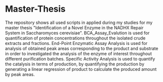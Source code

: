 # Master-Thesis

The repository shows all used scripts in applied during my studies for my master thesis "Identification of a Novel Enzyme in the NADHX Repair System in Saccharomyces cerevisiae".
BCA_Assay_Evalution is used for quantification of protein concentrations throughout the isolated crude extracts and fractions.
End-Point Enzymatic Assay Analysis is used for analysis of obtained peak areas corresponding to the product and substrate in order to investigated the analysis of the enzyme of interest throughout different purification batches.
Specific Activity Analysis is used to quantify the catalysis in terms of production, by quantifying the production by generating a linear regression of product to calculate the produced amount by peak areas.

